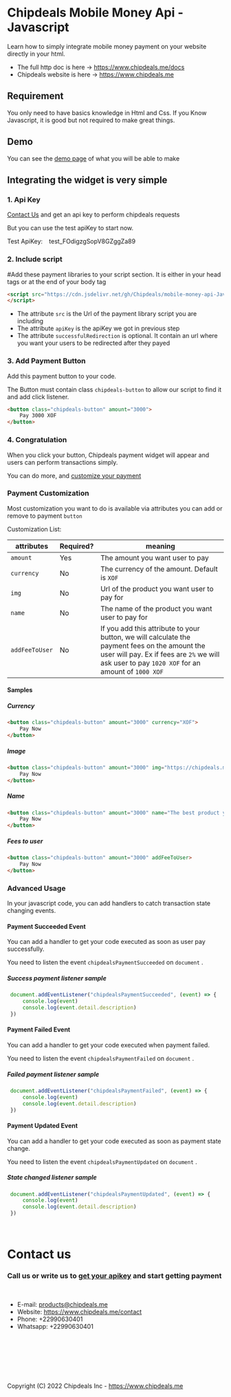 # Chipdeals Mobile Money Api - Javascript

Learn how to simply integrate mobile money payment on your website directly in your html.

* The full http doc is here -> https://www.chipdeals.me/docs
* Chipdeals website is here -> https://www.chipdeals.me

## Requirement

You only need to have basics knowledge in Html and Css. If you Know Javascript, it is good but not required to make great things.

## Demo

You can see the [demo page](https://rawcdn.githack.com/Chipdeals/mobile-money-api-Javascript/1.7.2/demo/index.html) of what you will be able to make

## Integrating the widget is very simple

### 1. Api Key

[Contact Us](https://www.chipdeals.me/contact) and get an api key to perform chipdeals requests

But you can use the test apiKey to start now.

Test ApiKey: ` ` test_FOdigzgSopV8GZggZa89 ` `

### 2. Include script

#Add these payment libraries to your script section. It is either in your head tags or at the end of your body tag

```html
<script src="https://cdn.jsdelivr.net/gh/Chipdeals/mobile-money-api-Javascript@1.7.2/lib.min.js" apiKey="test_FOdigzgSopV8GZggZa89" successfulRedirection="https://chipdeals.me/mobile-money">
</script>
```

* The attribute ``src`` is the Url of the payment library script you are including
* The attribute ``apiKey`` is the apiKey we got in previous step
* The attribute ``successfulRedirection`` is optional. It contain an url where you want your users to be redirected after they payed

### 3. Add Payment Button

Add this payment button to your code.

The Button must contain class `chipdeals-button` to allow our script to find it and add click listener.

```html
<button class="chipdeals-button" amount="3000">
    Pay 3000 XOF
</button>
```

### 4. Congratulation

When you click your button, Chipdeals payment widget will appear and users can perform transactions simply.

You can do more, and [customize your payment](#customize-payment)

### Payment Customization

Most customization you want to do is available via attributes you can add or remove to payment `button`

Customization List:

|attributes|Required?|meaning|
|---|---|---|
| `amount` | Yes| The amount you want user to pay|
| `currency` | No| The currency of the amount. Default is `XOF` |
| `img` | No| Url of the product you want user to pay for|
| `name` | No| The name of the product you want user to pay for|
| `addFeeToUser` | No| If you add this attribute to your button, we will calculate the payment fees on the amount the user will pay. Ex if fees are `2%` we will ask user to pay `1020 XOF` for an amount of `1000 XOF` |

#### Samples

##### Currency

```html
<button class="chipdeals-button" amount="3000" currency="XOF">
    Pay Now
</button>
```

##### Image

```html
<button class="chipdeals-button" amount="3000" img="https://chipdeals.me/images/icon_chipdeal.png">
    Pay Now
</button>
```

##### Name

```html
<button class="chipdeals-button" amount="3000" name="The best product you can imaginate">
    Pay Now
</button>
```

##### Fees to user

```html
<button class="chipdeals-button" amount="3000" addFeeToUser>
    Pay Now
</button>
```

### Advanced Usage

In your javascript code, you can add handlers to catch transaction state changing events.

#### Payment Succeeded Event

You can add a handler to get your code executed as soon as user pay successfully.

You need to listen the event `chipdealsPaymentSucceeded` on `document` .

##### Success payment listener sample

```javascript
 document.addEventListener("chipdealsPaymentSucceeded", (event) => {
     console.log(event)
     console.log(event.detail.description)
 })
```

#### Payment Failed Event

You can add a handler to get your code executed when payment failed.

You need to listen the event `chipdealsPaymentFailed` on `document` .

##### Failed payment listener sample

```javascript
 document.addEventListener("chipdealsPaymentFailed", (event) => {
     console.log(event)
     console.log(event.detail.description)
 })
```

#### Payment Updated Event

You can add a handler to get your code executed as soon as payment state change.

You need to listen the event `chipdealsPaymentUpdated` on `document` .

##### State changed listener sample

```javascript
 document.addEventListener("chipdealsPaymentUpdated", (event) => {
     console.log(event)
     console.log(event.detail.description)
 })
```


<br/>

# Contact us

### Call us or write us to [get your apikey](https://www.chipdeals.me/contact) and start getting payment

<br/>

- E-mail: products@chipdeals.me
- Website: https://www.chipdeals.me/contact
- Phone: +22990630401
- Whatsapp: +22990630401

<br/>
<br/>
<br/>
<br/>

#
Copyright (C) 2022 Chipdeals Inc - https://www.chipdeals.me

